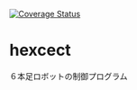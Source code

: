 [![Coverage Status](https://coveralls.io/repos/github/fathens/hexcect/badge.svg?branch=feature/test_servo_calc)](https://coveralls.io/github/fathens/hexcect?branch=feature/test_servo_calc)

# hexcect
６本足ロボットの制御プログラム
